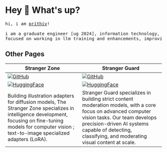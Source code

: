 # Hey 👋 What's up?

<pre>
hi, i am <a href='https://linktr.ee/prithivsakthi/'>prithiv</a>!

i am a graduate engineer [ug 2024], information technology, <a href='https://www.gcee.ac.in/'>gcee</a>
focused on working in llm training and enhancements, improving multimodal ai capabilities.
</pre>

## Other Pages

| **Stranger Zone** | **Stranger Guard** |
|-------------------|-------------------|
| [![GitHub](https://img.shields.io/badge/GitHub-Repository-blue?logo=github)](https://github.com/Stranger-Zone) | [![GitHub](https://img.shields.io/badge/GitHub-Repository-blue?logo=github)](https://github.com/Stranger-Guard) |
| [![HuggingFace](https://img.shields.io/badge/🤗-HuggingFace-yellow)](https://huggingface.co/strangerzonehf) | [![HuggingFace](https://img.shields.io/badge/🤗-HuggingFace-yellow)](https://huggingface.co/strangerguardhf) |
| Building illustration adapters for diffusion models, The Stranger Zone specializes in intelligence development, focusing on fine-tuning models for computer vision ; text-to-image specialized adapters (LoRA). | Stranger Guard specializes in building strict content moderation models, with a core focus on advanced computer vision tasks. Our team develops precision-driven AI systems capable of detecting, classifying, and moderating visual content at scale. |
